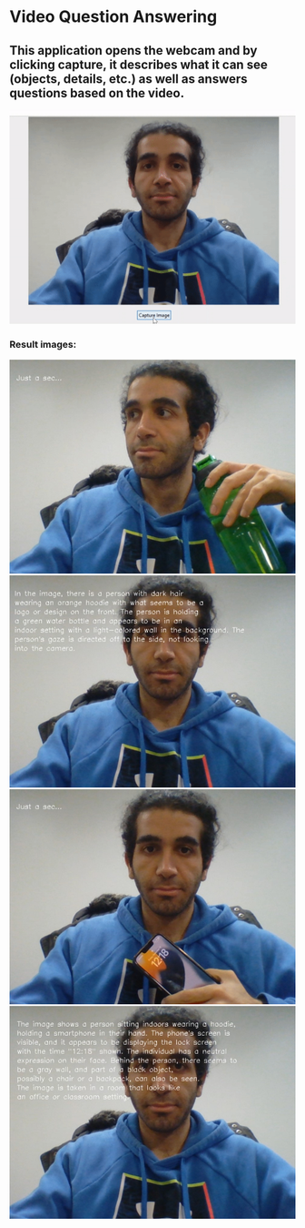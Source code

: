 <h1>Video Question Answering</h1> 
<h2>This application opens the webcam and by clicking capture, it describes what it can see (objects, details, etc.) as well as answers questions based on the video.</h2>


  <img src="./asset/result_vid.gif" alt="video result">

<h3>Result images:</h3>

  <img src="./asset/result3.jpg" alt="video result">
  <img src="./asset/result4.jpg" alt="video result">
  <img src="./asset/result1.jpg" alt="video result">
  <img src="./asset/result2.jpg" alt="video result">
